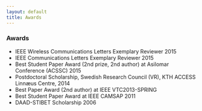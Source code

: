```yaml
---
layout: default
title: Awards
---
```


### Awards

* IEEE Wireless Communications Letters Exemplary Reviewer 2015
* IEEE Communications Letters Exemplary Reviewer 2015
* Best Student Paper Award (2nd prize, 2nd author) at Asilomar Conference (ACSSC) 2015
* Postdoctoral Scholarship, Swedish Research Council (VR), KTH ACCESS Linnæus Centre, 2014
* Best Paper Award (2nd author) at IEEE VTC2013-SPRING
* Best Student Paper Award at IEEE CAMSAP 2011
* DAAD-STIBET Scholarship 2006


